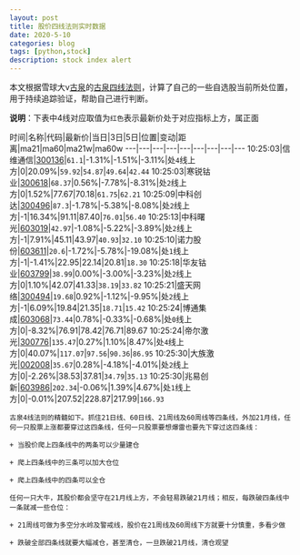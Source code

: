 ```yaml
---
layout: post
title: 股价四线法则实时数据
date: 2020-5-10
categories: blog
tags: [python,stock]
description: stock index alert
---
```



本文根据雪球大v[古泉](https://xueqiu.com/u/7148646888)的[古泉四线法则](https://xueqiu.com/7148646888/130498192)，计算了自己的一些自选股当前所处位置，用于持续追踪验证，帮助自己进行判断。

**说明**：下表中4线对应取值为`红色`表示最新价处于对应指标上方，属正面

时间|名称|代码|最新价|当日|3日|5日|位置|变动|距离|ma21|ma60|ma21w|ma60w
---|---|---|---|---|---|---|---|---
10:25:03|信维通信|[300136](https://xueqiu.com/S/SZ300136)|`61.1`|-1.31%|-1.51%|-3.11%|处`4`线上方|0|20.09%|`59.92`|`54.87`|`49.64`|`42.44`
10:25:03|寒锐钴业|[300618](https://xueqiu.com/S/SZ300618)|`68.37`|0.56%|-7.78%|-8.31%|处`2`线上方|0|1.52%|77.67|70.18|`61.75`|`62.21`
10:25:09|中科创达|[300496](https://xueqiu.com/S/SZ300496)|`87.3`|-1.78%|-5.38%|-8.08%|处`2`线上方|-1|16.34%|91.11|87.40|`76.01`|`56.40`
10:25:13|中科曙光|[603019](https://xueqiu.com/S/SH603019)|`42.97`|-1.08%|-5.22%|-3.89%|处`2`线上方|-1|7.91%|45.11|43.97|`40.93`|`32.10`
10:25:10|诺力股份|[603611](https://xueqiu.com/S/SH603611)|`20.6`|-1.72%|-5.78%|-19.08%|处`1`线上方|-1|-1.41%|22.95|22.14|20.81|`18.30`
10:25:18|华友钴业|[603799](https://xueqiu.com/S/SH603799)|`38.99`|0.00%|-3.00%|-3.23%|处`2`线上方|0|1.10%|42.07|41.33|`38.19`|`33.82`
10:25:21|盛天网络|[300494](https://xueqiu.com/S/SZ300494)|`19.68`|0.92%|-1.12%|-9.95%|处`2`线上方|-1|6.09%|19.84|21.35|`18.71`|`15.42`
10:25:24|博通集成|[603068](https://xueqiu.com/S/SH603068)|`73.44`|0.78%|-0.33%|-0.68%|处`0`线上方|0|-8.32%|76.91|78.42|76.71|89.67
10:25:24|帝尔激光|[300776](https://xueqiu.com/S/SZ300776)|`135.47`|0.27%|1.10%|8.47%|处`4`线上方|0|40.07%|`117.07`|`97.56`|`90.36`|`86.95`
10:25:30|大族激光|[002008](https://xueqiu.com/S/SZ002008)|`35.67`|0.28%|-4.18%|-4.01%|处`2`线上方|0|-2.26%|38.53|37.81|`34.79`|`35.13`
10:25:30|兆易创新|[603986](https://xueqiu.com/S/SH603986)|`202.34`|-0.06%|1.39%|4.67%|处`1`线上方|0|-0.01%|207.52|228.87|217.99|`166.93`

```
古泉4线法则的精髓如下。抓住21日线、60日线、21周线及60周线等四条线，外加21月线，任何一只股票上涨都要穿过这四条线，任何一只股票要想爆雷也要先下穿过这四条线：

+ 当股价爬上四条线中的两条可以少量建仓

+ 爬上四条线中的三条可以加大仓位

+ 爬上四条线中的四条可以全仓

任何一只大牛，其股价都会坚守在21月线上方，不会轻易跌破21月线；相反，每跌破四条线中一条就减一些仓位：

+ 21周线可做为多空分水岭及警戒线，股价在21周线及60周线下方就要十分慎重，多看少做

+ 跌破全部四条线就要大幅减仓，甚至清仓，一旦跌破21月线，清仓观望
```